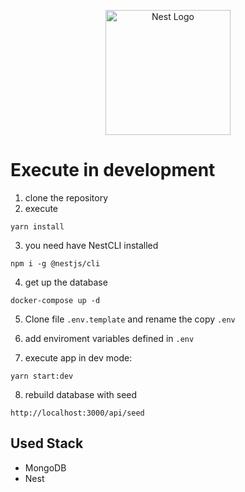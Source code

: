 <p align="center">
  <a href="http://nestjs.com/" target="blank"><img src="https://nestjs.com/img/logo-small.svg" width="200" alt="Nest Logo" /></a>
</p>

# Execute in development

1. clone the repository
2. execute

```
yarn install
```

3. you need have NestCLI installed

```
npm i -g @nestjs/cli
```

4. get up the database

```
docker-compose up -d
```

5. Clone file `.env.template` and rename the copy `.env`

6. add enviroment variables defined in `.env`

7. execute app in dev mode:

```
yarn start:dev
```

8. rebuild database with seed

```
http://localhost:3000/api/seed
```

## Used Stack

- MongoDB
- Nest

